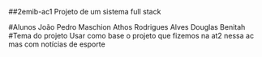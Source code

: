 ##2emib-ac1
Projeto de um sistema full stack

#Alunos
João Pedro Maschion
Athos Rodrigues Alves
Douglas Benitah
#Tema do projeto
Usar como base o projeto que fizemos na at2 nessa ac mas com notícias de esporte
